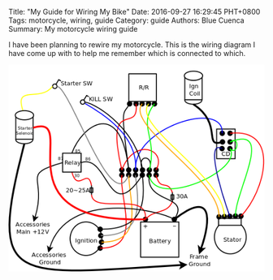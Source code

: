 Title: "My Guide for Wiring My Bike"
Date: 2016-09-27 16:29:45 PHT+0800
Tags: motorcycle, wiring, guide
Category: guide
Authors: Blue Cuenca
Summary: My motorcycle wiring guide


I have been planning to rewire my motorcycle.  This is the wiring diagram I have come up with to help me remember which is connected to which.

![My Wiring diagram][wiring_diagram]

[wiring_diagram]:/images/motorcycle-wiring.png

